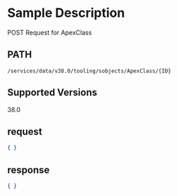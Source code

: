# Sample Description
POST Request for ApexClass

## PATH
```
/services/data/v38.0/tooling/sobjects/ApexClass/{ID}
```
## Supported Versions
38.0

## request
 ```json
 { }

```

## response
```json
{ }
```
